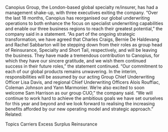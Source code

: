 Canopius Group, the London-based global specialty re/insurer, has had a management shake-up, with three executives exiting the company.
“Over the last 18 months, Canopius has reorganised our global underwriting operations to both enhance the focus on specialist underwriting capabilities and enable our three business regions to reach their greatest potential,” the company said in a statement.
“As part of the ongoing strategic transformation, we have agreed that Charles Craigs, Bernie De Haldevang and Rachel Sabbarton will be stepping down from their roles as group head of Reinsurance, Specialty and Short Tail, respectively, and will be leaving the business. They have made a tremendous contribution to Canopius, for which they have our sincere gratitude, and we wish them continued success in their future roles,” the statement continued.
“Our commitment to each of our global products remains unwavering. In the interim, responsibilities will be assumed by our acting Group Chief Underwriting Officer Lisa Davis, and regional Chief Underwriting Officers Alois Rouffiac, Coleman Johnson and Yann Marmonier. We’re also excited to soon welcome Sam Harrison as our group CUO,” the company said.
“We will continue to work hard to achieve the ambitious goals we have set ourselves for this year and beyond and we look forward to realising the increasing benefits afforded by our new operating model and strategic approach.”
Related:

Topics
Carriers
Excess Surplus
Reinsurance
